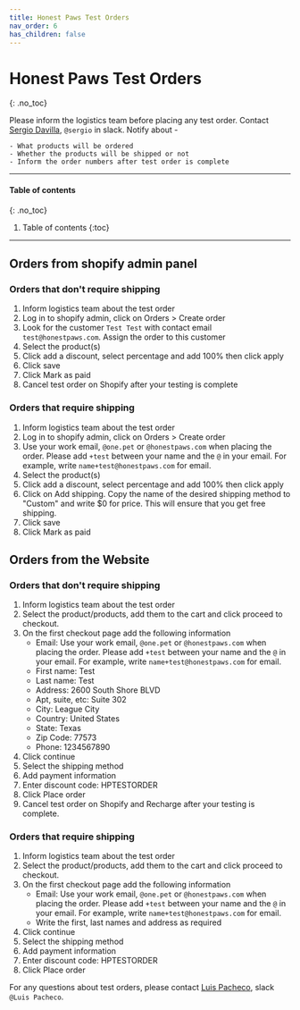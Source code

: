 ```yaml
---
title: Honest Paws Test Orders
nav_order: 6
has_children: false
---
```

# Honest Paws Test Orders
{: .no_toc}

Please inform the logistics team before placing any test order. Contact [Sergio Davilla](mailto:sergio@honestpaws.com), `@sergio` in slack. Notify about - 

	- What products will be ordered
	- Whether the products will be shipped or not
	- Inform the order numbers after test order is complete

---

#### Table of contents
{: .no_toc}

1. Table of contents
{:toc}

---

## Orders from shopify admin panel

### Orders that don't require shipping

1. Inform logistics team about the test order
1. Log in to shopify admin, click on Orders > Create order
1. Look for the customer `Test Test` with contact email `test@honestpaws.com`. Assign the order to this customer
1. Select the product(s)
1. Click add a discount, select percentage and add 100% then click apply
1. Click save
1. Click Mark as paid
1. Cancel test order on Shopify after your testing is complete
 
### Orders that require shipping

1. Inform logistics team about the test order
1. Log in to shopify admin, click on Orders > Create order
1. Use your work email, `@one.pet` or `@honestpaws.com` when placing the order. Please add `+test` between your name and the `@` in your email. For example, write `name+test@honestpaws.com` for email.
1. Select the product(s)
1. Click add a discount, select percentage and add 100% then click apply
1. Click on Add shipping. Copy the name of the desired shipping method to "Custom" and write $0 for price. This will ensure that you get free shipping. 
1. Click save
1. Click Mark as paid

## Orders from the Website

### Orders that don't require shipping

1. Inform logistics team about the test order
1. Select the product/products, add them to the cart and click proceed to checkout.
1. On the first checkout page add the following information
	- Email: Use your work email, `@one.pet` or `@honestpaws.com` when placing the order. Please add `+test` between your name and the `@` in your email. For example, write `name+test@honestpaws.com` for email.
	- First name: Test
	- Last name: Test
	- Address: 2600 South Shore BLVD 
	- Apt, suite, etc: Suite 302
	- City: League City
	- Country: United States
	- State: Texas
	- Zip Code: 77573
	- Phone: 1234567890
1. Click continue
1. Select the shipping method
1. Add payment information
1. Enter discount code: HPTESTORDER
1. Click Place order
1. Cancel test order on Shopify and Recharge after your testing is complete.

### Orders that require shipping

1. Inform logistics team about the test order
1. Select the product/products, add them to the cart and click proceed to checkout.
1. On the first checkout page add the following information
	- Email: Use your work email, `@one.pet` or `@honestpaws.com` when placing the order. Please add `+test` between your name and the `@` in your email. For example, write `name+test@honestpaws.com` for email.
	- Write the first, last names and address as required
1. Click continue
1. Select the shipping method
1. Add payment information
1. Enter discount code: HPTESTORDER
1. Click Place order

For any questions about test orders, please contact [Luis Pacheco](mailto:luis@honestpaws.com), slack `@Luis Pacheco`. 
